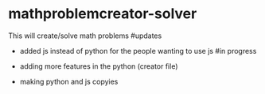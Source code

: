 # mathproblemcreator-solver
This will create/solve math problems
#updates
- added js instead of python for the people wanting to use js
#in progress

- adding more features in the python (creator file)
- making python and js copyies
